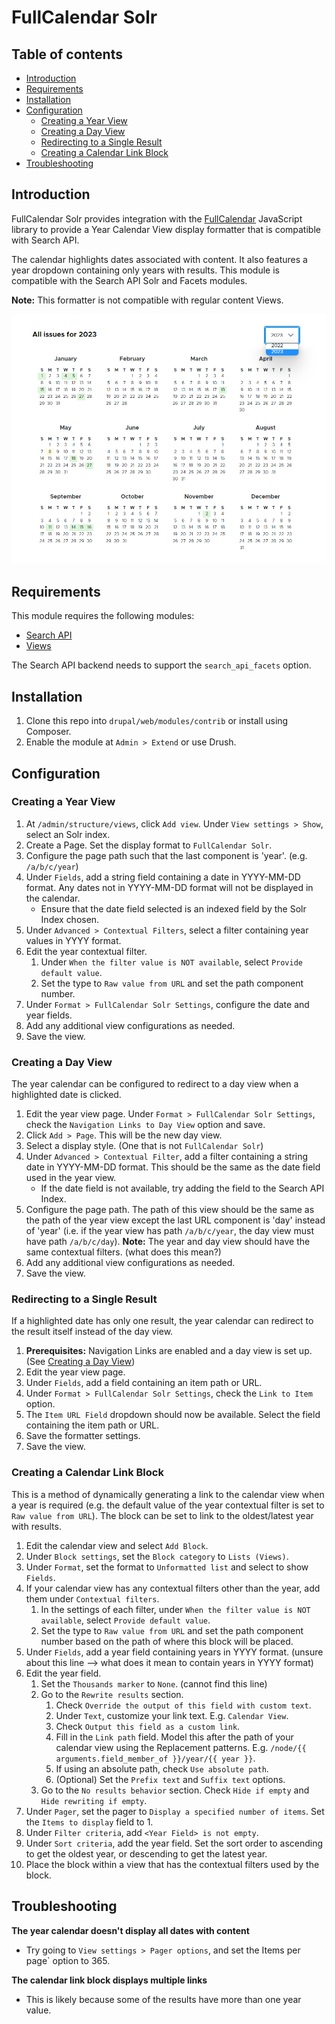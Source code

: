 # FullCalendar Solr


## Table of contents

- [Introduction](#introduction)
- [Requirements](#requirements)
- [Installation](#installation)
- [Configuration](#configuration)
  - [Creating a Year View](#creating-a-year-view)
  - [Creating a Day View](#creating-a-day-view)
  - [Redirecting to a Single Result](#redirecting-to-a-single-result)
  - [Creating a Calendar Link Block](#creating-a-calendar-link-block)
- [Troubleshooting](#troubleshooting)


## Introduction

FullCalendar Solr provides integration with the
[FullCalendar](https://fullcalendar.io/) JavaScript library
to provide a Year Calendar View display formatter that is compatible with
Search API.

The calendar highlights dates associated with content. It also features a year
dropdown containing only years with results. This module is compatible
with the Search API Solr and Facets modules.

**Note:** This formatter is not compatible with regular content Views.

![image](docs/year-calendar.png)


## Requirements

This module requires the following modules:

- [Search API](https://www.drupal.org/project/search_api)
- [Views](https://www.drupal.org/project/views)

The Search API backend needs to support the `search_api_facets` option.


## Installation

1. Clone this repo into `drupal/web/modules/contrib` or install using Composer.
1. Enable the module at `Admin > Extend` or use Drush.


## Configuration


### Creating a Year View

1. At `/admin/structure/views`, click `Add view`. Under `View settings > Show`,
select an Solr index.
1. Create a Page. Set the display format to `FullCalendar Solr`.
1. Configure the page path such that the last component is 'year'.
(e.g. `/a/b/c/year`)
1. Under `Fields`, add a string field containing a date in YYYY-MM-DD format.
Any dates not in YYYY-MM-DD format will not be displayed in the calendar.
    - Ensure that the date field selected is an indexed field by the Solr Index chosen.
1. Under `Advanced > Contextual Filters`, select a filter containing year
values in YYYY format.
1. Edit the year contextual filter.
    1. Under `When the filter value is NOT available`, select
    `Provide default value`.
    1. Set the type to `Raw value from URL` and set the path component number.
1. Under `Format > FullCalendar Solr Settings`, configure the date and year
fields.
1. Add any additional view configurations as needed.
1. Save the view.


### Creating a Day View

The year calendar can be configured to redirect to a day view when a
highlighted date is clicked.

1. Edit the year view page. Under `Format > FullCalendar Solr Settings`, check
the `Navigation Links to Day View` option and save.
1. Click `Add > Page`. This will be the new day view.
1. Select a display style. (One that is not `FullCalendar Solr`)
1. Under `Advanced > Contextual Filter`, add a filter containing a string date
in YYYY-MM-DD format. This should be the same as the date field used in the
year view.
    - If the date field is not available, try adding the field to the Search
    API Index.
1. Configure the page path. The path of this view should be the same as the
path of the year view except the last URL component is 'day' instead of 'year'
(i.e. if the year view has path `/a/b/c/year`, the day view must have path
`/a/b/c/day`).
**Note:** The year and day view should have the same contextual filters. (what does this mean?)
1. Add any additional view configurations as needed.
1. Save the view.


### Redirecting to a Single Result

If a highlighted date has only one result, the year calendar can redirect to
the result itself instead of the day view.

1. **Prerequisites:** Navigation Links are enabled and a day view is set up.
(See [Creating a Day View](#creating-a-day-view))
1. Edit the year view page.
1. Under `Fields`, add a field containing an item path or URL.
1. Under `Format > FullCalendar Solr Settings`, check the `Link to Item`
option.
1. The `Item URL Field` dropdown should now be available. Select the field
containing the item path or URL.
1. Save the formatter settings.
1. Save the view.


### Creating a Calendar Link Block

This is a method of dynamically generating a link to the calendar view when
a year is required (e.g. the default value of the year contextual filter is
set to `Raw value from URL`). The block can be set to link to the oldest/latest
year with results.

1. Edit the calendar view and select `Add Block`.
1. Under `Block settings`, set the `Block category` to `Lists (Views)`.
1. Under `Format`, set the format to `Unformatted list` and select to
show `Fields`.
1. If your calendar view has any contextual filters other than the year,
add them under `Contextual filters`.
    1. In the settings of each filter, under
    `When the filter value is NOT available`, select `Provide default value`.
    1. Set the type to `Raw value from URL` and set the path component number
    based on the path of where this block will be placed.
1. Under `Fields`, add a year field containing years in YYYY format. (unsure about this line --> what does it mean to contain years in YYYY format)
1. Edit the year field.
    1. Set the `Thousands marker` to `None`. (cannot find this line)
    1. Go to the `Rewrite results` section.
        1. Check `Override the output of this field with custom text`.
        1. Under `Text`, customize your link text. E.g. `Calendar View`.
        1. Check `Output this field as a custom link`.
        1. Fill in the `Link path` field. Model this after the path of your
        calendar view using the Replacement patterns.
        E.g. `/node/{{ arguments.field_member_of }}/year/{{ year }}`.
        1. If using an absolute path, check `Use absolute path`.
        1. (Optional) Set the `Prefix text` and `Suffix text` options.
    1. Go to the `No results behavior` section. Check `Hide if empty` and
    `Hide rewriting if empty`.
1. Under `Pager`, set the pager to `Display a specified number of items`.
Set the `Items to display` field to 1.
1. Under `Filter criteria`, add `<Year Field> is not empty`.
1. Under `Sort criteria`, add the year field. Set the sort order to
ascending to get the oldest year, or descending to get the latest year.
1. Place the block within a view that has the contextual filters used by
the block.

## Troubleshooting

**The year calendar doesn't display all dates with content**
- Try going to `View settings > Pager options`, and set the
Items per page` option to 365.

**The calendar link block displays multiple links**
- This is likely because some of the results have more than one year value.
